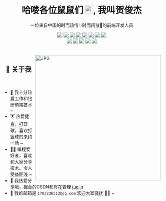 <!-- 标题 + 个人描述, emoji 取自: http://emojihomepage.com -->
<p align="center">
  <h1 height="200px" align="center">
    哈喽各位鼠鼠们 <img src="https://cdn.jsdelivr.net/gh/MaleWeb/picture/images/techblog/hi.gif" width="25">, 我叫贺俊杰
  </h1>
   <p align="center">一位来自中国的时而热情✨时而闲散🥋的前端开发人员</p>
</p>

<!-- 
  技术栈标签, 小标签来自: https://shields.io/
  1. shields 链接格式: https://img.shields.io/badge/-{标签文本}-{标签背景色}?style={标签类型}&logo={标签前面 Logo}&logoColor={Logo 颜色}
  2. shields 可选 Logo 列表参考: https://github.com/simple-icons/simple-icons/blob/develop/slugs.md
-->
<div align="center">
  <img src="https://img.shields.io/badge/-JavaScript-f6da1c?style=flat&logo=javascript&logoColor=white">
  <img src="https://img.shields.io/badge/-TypeScript-2b6dbf?style=flat&logo=typescript&logoColor=white">
  <img src="https://img.shields.io/badge/-React-00b4ce?style=flat&logo=react&logoColor=white">
  <img src="https://img.shields.io/badge/-Node.js-3C873A?style=flat&logo=Node.js&logoColor=white">
  <img src="https://img.shields.io/badge/-Koa-33333D?style=flat&logo=koa&logoColor=white">
  <img src="https://img.shields.io/badge/-Less-bf608e?style=flat&logo=less&logoColor=white">
  <img src="https://img.shields.io/badge/-Sass-b37feb?style=flat&logo=sass&logoColor=white">
  <img src="https://img.shields.io/badge/-Graphql-cf1322?style=flat&logo=graphql&logoColor=white">
</div>
<div align="center">
  <img src="https://img.shields.io/badge/-Git-ee462c?style=flat&logo=git&logoColor=white">
  <img src="https://img.shields.io/badge/-Docker-218bea?style=flat&logo=docker&logoColor=white">
  <img src="https://img.shields.io/badge/-Github-black?style=flat&logo=github">
  <img src="https://img.shields.io/badge/-Webpack-%232C3A42?style=flat-square&logo=webpack">
  <img src="https://img.shields.io/badge/-ESLint-%234B32C3?style=flat-square&logo=eslint">
</div>
<!-- 背景图 -->
<br />
<br />
<img align="right" alt="JPG" src="https://i1.hdslb.com/bfs/archive/550e5559bddd52d60271a00562ede720682e9d74.jpg" width="400"/>

<!-- 关于我 -->
<h2 height="200px" align="center">🎉 关于我</h2>
<br />

- 🔭  我十分热爱工作和钻研前端技术~
- 🏋 热爱健身，打篮球。喜欢打篮球的来约一场 ~
- 👨‍💻 编程爱好者，喜欢和大家分享技术。令人受益匪浅 ~
- 👻 我热爱分享哦，掘金的CSDN都有在管理 [juejin]([https://juejin.cn/user/1176897909428464])
- 📨 我的邮箱是 `1703236513@qq.com` 欢迎大家骚扰 👏🏻 ~

